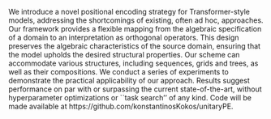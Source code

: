 <p>We introduce a novel positional encoding strategy for Transformer-style models, addressing the shortcomings of existing, often ad hoc, approaches. Our framework provides a flexible mapping from the algebraic specification of a domain to an interpretation as orthogonal operators. This design preserves the algebraic characteristics of the source domain, ensuring that the model upholds the desired structural properties. Our scheme can accommodate various structures, including sequences, grids and trees, as well as their compositions. We conduct a series of experiments to demonstrate the practical applicability of our approach. Results suggest performance on par with or surpassing the current state-of-the-art, without hyperparameter optimizations or ``task search’’ of any kind. Code will be made available at https://github.com/konstantinosKokos/unitaryPE.</p>